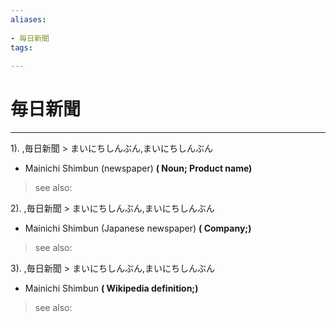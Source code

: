 ```yaml
---
aliases:
    
- 毎日新聞
tags:
    
---
```


# 毎日新聞
---
1).
,毎日新聞 > まいにちしんぶん,まいにちしんぶん

- Mainichi Shimbun (newspaper)
**( Noun; Product name)**
> see also: 
            
2).
,毎日新聞 > まいにちしんぶん,まいにちしんぶん

- Mainichi Shimbun (Japanese newspaper)
**( Company;)**
> see also: 
            
3).
,毎日新聞 > まいにちしんぶん,まいにちしんぶん

- Mainichi Shimbun
**( Wikipedia definition;)**
> see also: 
            